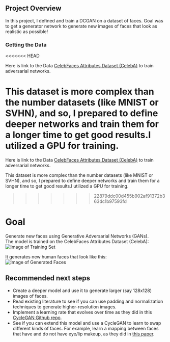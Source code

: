 ## Project Overview

In this project, I defined and train a DCGAN on a dataset of faces. Goal was to get a generator network to generate new images of faces that look as realistic as possible!

### Getting the Data
<<<<<<< HEAD

Here is link to the Data [CelebFaces Attributes Dataset (CelebA)](http://mmlab.ie.cuhk.edu.hk/projects/CelebA.html) to train adversarial networks.

This dataset is more complex than the number datasets (like MNIST or SVHN), and so, I prepared to define deeper networks and train them for a longer time to get good results.I utilized a GPU for training.
=======
Here is link to the Data [CelebFaces Attributes Dataset (CelebA)](http://mmlab.ie.cuhk.edu.hk/projects/CelebA.html) to train adversarial networks.

This dataset is more complex than the number datasets (like MNIST or SVHN), and so, I  prepared to define deeper networks and train them for a longer time to get good results.I utilized a GPU for training.
>>>>>>> 22879ddc00d455b902af91372b363dc1b97593fd

# Goal

Generate new faces using Generative Adversarial Networks (GANs).  
The model is trained on the CelebFaces Attributes Dataset (CelebA):
![Image of Training Set](https://github.com/tfesenko/Face-Generation/blob/master/assets/processed_face_data.png)

It generates new human faces that look like this:  
![Image of Generated Faces](https://github.com/tfesenko/Face-Generation/blob/master/assets/Generated_faces2.png)

## Recommended next steps

- Create a deeper model and use it to generate larger (say 128x128) images of faces.
- Read existing literature to see if you can use padding and normalization techniques to generate higher-resolution images.
- Implement a learning rate that evolves over time as they did in this [CycleGAN Github repo](https://github.com/junyanz/pytorch-CycleGAN-and-pix2pix).
- See if you can extend this model and use a CycleGAN to learn to swap different kinds of faces. For example, learn a mapping between faces that have and do not have eye/lip makeup, as they did in [this paper](https://gfx.cs.princeton.edu/pubs/Chang_2018_PAS/Chang-CVPR-2018.pdf).
